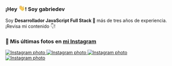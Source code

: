 <h3>¡Hey <img src="https://raw.githubusercontent.com/ABSphreak/ABSphreak/master/gifs/Hi.gif" width="20px" decondig="async">! Soy gabriedev</h3>

<p>Soy <strong>Desarrollador JavaScript Full Stack 🚀</strong> más de tres años de experiencia.<br />¡Revisa mi contenido 👇!</p>

### 📸 Mis últimas fotos en [mi Instagram](https://instagram.com/gabrie.dev)


<a href='https://instagram.com/p/C1UpuSGLQiG' target='_blank'>
  <img width='20%' src='https://instagram.fkiv3-1.fna.fbcdn.net/v/t51.2885-15/412513918_1325803934584302_4400498733289087214_n.jpg?stp=dst-jpg_e15&_nc_ht=instagram.fkiv3-1.fna.fbcdn.net&_nc_cat=106&_nc_ohc=jV8RJGzq86IAX9pytv8&edm=APU89FABAAAA&ccb=7-5&oh=00_AfD4bWU1ASBPpxn7Xe3kIOm4nYQhNxwfLwFbaKa9qAdNyw&oe=65D31100&_nc_sid=bc0c2c' alt='Instagram photo' />
</a>
<a href='https://instagram.com/p/CzMY3lzxgmx' target='_blank'>
  <img width='20%' src='https://instagram.fkiv3-1.fna.fbcdn.net/v/t51.2885-15/398916226_819142863293745_2426123683154743297_n.webp?stp=dst-jpg_e35&_nc_ht=instagram.fkiv3-1.fna.fbcdn.net&_nc_cat=109&_nc_ohc=GNNDLG9d0pwAX_va_iZ&edm=APU89FABAAAA&ccb=7-5&oh=00_AfDGFia4OGjqvbF8QQ4FVIZRF9SqG4rqxZXnG2fFkXDxNQ&oe=65D3A029&_nc_sid=bc0c2c' alt='Instagram photo' />
</a>
<a href='https://instagram.com/p/CygbQv4uqxM' target='_blank'>
  <img width='20%' src='https://instagram.fkiv3-1.fna.fbcdn.net/v/t51.2885-15/391525959_236593062741789_5868561716480810596_n.webp?stp=dst-jpg_e35&_nc_ht=instagram.fkiv3-1.fna.fbcdn.net&_nc_cat=109&_nc_ohc=2mcpmzVekNsAX_8lWVh&edm=APU89FABAAAA&ccb=7-5&oh=00_AfB46OQcWJZgI2VlCoPTzShnlgqgQxqLmbhR3vASBjhmEQ&oe=65D3ACE5&_nc_sid=bc0c2c' alt='Instagram photo' />
</a>
<a href='https://instagram.com/p/CxTmOF6vN8M' target='_blank'>
  <img width='20%' src='https://instagram.fkiv3-1.fna.fbcdn.net/v/t51.2885-15/378565944_323878180141713_8920720304536029091_n.jpg?stp=dst-jpg_e15&_nc_ht=instagram.fkiv3-1.fna.fbcdn.net&_nc_cat=109&_nc_ohc=cdQjJO8jO7QAX8btE8l&edm=APU89FABAAAA&ccb=7-5&oh=00_AfBEfjBSJdn82X_pROkALnzFX2pahvG3MJB9Tfw-Hvstaw&oe=65D49958&_nc_sid=bc0c2c' alt='Instagram photo' />
</a>
